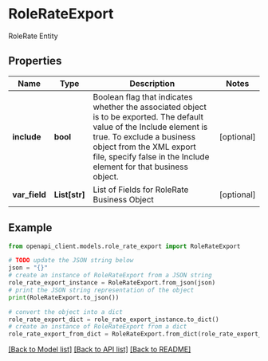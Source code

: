 # RoleRateExport

RoleRate Entity

## Properties

Name | Type | Description | Notes
------------ | ------------- | ------------- | -------------
**include** | **bool** | Boolean flag that indicates whether the associated object is to be exported. The default value of the Include element is true. To exclude a business object from the XML export file, specify false in the Include element for that business object. | [optional] 
**var_field** | **List[str]** | List of Fields for RoleRate Business Object | [optional] 

## Example

```python
from openapi_client.models.role_rate_export import RoleRateExport

# TODO update the JSON string below
json = "{}"
# create an instance of RoleRateExport from a JSON string
role_rate_export_instance = RoleRateExport.from_json(json)
# print the JSON string representation of the object
print(RoleRateExport.to_json())

# convert the object into a dict
role_rate_export_dict = role_rate_export_instance.to_dict()
# create an instance of RoleRateExport from a dict
role_rate_export_from_dict = RoleRateExport.from_dict(role_rate_export_dict)
```
[[Back to Model list]](../README.md#documentation-for-models) [[Back to API list]](../README.md#documentation-for-api-endpoints) [[Back to README]](../README.md)


